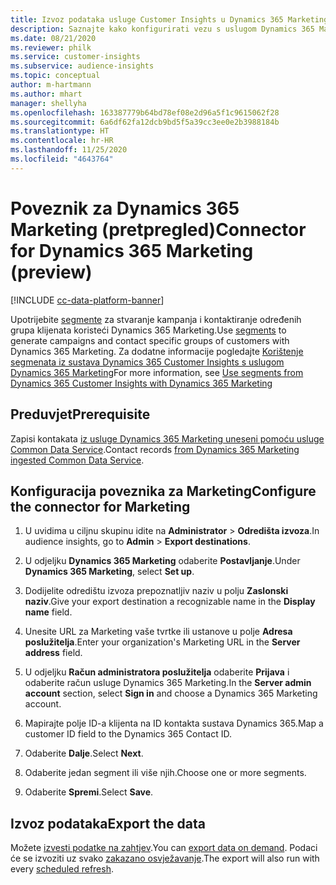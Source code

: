 ```yaml
---
title: Izvoz podataka usluge Customer Insights u Dynamics 365 Marketing
description: Saznajte kako konfigurirati vezu s uslugom Dynamics 365 Marketing.
ms.date: 08/21/2020
ms.reviewer: philk
ms.service: customer-insights
ms.subservice: audience-insights
ms.topic: conceptual
author: m-hartmann
ms.author: mhart
manager: shellyha
ms.openlocfilehash: 163387779b64bd78ef08e2d96a5f1c9615062f28
ms.sourcegitcommit: 6a6df62fa12dcb9bd5f5a39cc3ee0e2b3988184b
ms.translationtype: HT
ms.contentlocale: hr-HR
ms.lasthandoff: 11/25/2020
ms.locfileid: "4643764"
---
```

# <a name="connector-for-dynamics-365-marketing-preview"></a><span data-ttu-id="44ce1-103">Poveznik za Dynamics 365 Marketing (pretpregled)</span><span class="sxs-lookup"><span data-stu-id="44ce1-103">Connector for Dynamics 365 Marketing (preview)</span></span>

[!INCLUDE [cc-data-platform-banner](../includes/cc-data-platform-banner.md)]

<span data-ttu-id="44ce1-104">Upotrijebite [segmente](segments.md) za stvaranje kampanja i kontaktiranje određenih grupa klijenata koristeći Dynamics 365 Marketing.</span><span class="sxs-lookup"><span data-stu-id="44ce1-104">Use [segments](segments.md) to generate campaigns and contact specific groups of customers with Dynamics 365 Marketing.</span></span> <span data-ttu-id="44ce1-105">Za dodatne informacije pogledajte [Korištenje segmenata iz sustava Dynamics 365 Customer Insights s uslugom Dynamics 365 Marketing](https://docs.microsoft.com/dynamics365/marketing/customer-insights-segments)</span><span class="sxs-lookup"><span data-stu-id="44ce1-105">For more information, see [Use segments from Dynamics 365 Customer Insights with Dynamics 365 Marketing](https://docs.microsoft.com/dynamics365/marketing/customer-insights-segments)</span></span>

## <a name="prerequisite"></a><span data-ttu-id="44ce1-106">Preduvjet</span><span class="sxs-lookup"><span data-stu-id="44ce1-106">Prerequisite</span></span>

<span data-ttu-id="44ce1-107">Zapisi kontakata [iz usluge Dynamics 365 Marketing uneseni pomoću usluge Common Data Service](connect-power-query.md).</span><span class="sxs-lookup"><span data-stu-id="44ce1-107">Contact records [from Dynamics 365 Marketing ingested Common Data Service](connect-power-query.md).</span></span>

## <a name="configure-the-connector-for-marketing"></a><span data-ttu-id="44ce1-108">Konfiguracija poveznika za Marketing</span><span class="sxs-lookup"><span data-stu-id="44ce1-108">Configure the connector for Marketing</span></span>

1. <span data-ttu-id="44ce1-109">U uvidima u ciljnu skupinu idite na **Administrator** > **Odredišta izvoza**.</span><span class="sxs-lookup"><span data-stu-id="44ce1-109">In audience insights, go to **Admin** > **Export destinations**.</span></span>

1. <span data-ttu-id="44ce1-110">U odjeljku **Dynamics 365 Marketing** odaberite **Postavljanje**.</span><span class="sxs-lookup"><span data-stu-id="44ce1-110">Under **Dynamics 365 Marketing**, select **Set up**.</span></span>

1. <span data-ttu-id="44ce1-111">Dodijelite odredištu izvoza prepoznatljiv naziv u polju **Zaslonski naziv**.</span><span class="sxs-lookup"><span data-stu-id="44ce1-111">Give your export destination a recognizable name in the **Display name** field.</span></span>

1. <span data-ttu-id="44ce1-112">Unesite URL za Marketing vaše tvrtke ili ustanove u polje **Adresa poslužitelja**.</span><span class="sxs-lookup"><span data-stu-id="44ce1-112">Enter your organization's Marketing URL in the **Server address** field.</span></span>

1. <span data-ttu-id="44ce1-113">U odjeljku **Račun administratora poslužitelja** odaberite **Prijava** i odaberite račun usluge Dynamics 365 Marketing.</span><span class="sxs-lookup"><span data-stu-id="44ce1-113">In the **Server admin account** section, select **Sign in** and choose a Dynamics 365 Marketing account.</span></span>

1. <span data-ttu-id="44ce1-114">Mapirajte polje ID-a klijenta na ID kontakta sustava Dynamics 365.</span><span class="sxs-lookup"><span data-stu-id="44ce1-114">Map a customer ID field to the Dynamics 365 Contact ID.</span></span>

1. <span data-ttu-id="44ce1-115">Odaberite **Dalje**.</span><span class="sxs-lookup"><span data-stu-id="44ce1-115">Select **Next**.</span></span>

1. <span data-ttu-id="44ce1-116">Odaberite jedan segment ili više njih.</span><span class="sxs-lookup"><span data-stu-id="44ce1-116">Choose one or more segments.</span></span>

1. <span data-ttu-id="44ce1-117">Odaberite **Spremi**.</span><span class="sxs-lookup"><span data-stu-id="44ce1-117">Select **Save**.</span></span>

## <a name="export-the-data"></a><span data-ttu-id="44ce1-118">Izvoz podataka</span><span class="sxs-lookup"><span data-stu-id="44ce1-118">Export the data</span></span>

<span data-ttu-id="44ce1-119">Možete [izvesti podatke na zahtjev](export-destinations.md).</span><span class="sxs-lookup"><span data-stu-id="44ce1-119">You can [export data on demand](export-destinations.md).</span></span> <span data-ttu-id="44ce1-120">Podaci će se izvoziti uz svako [zakazano osvježavanje](system.md#schedule-tab).</span><span class="sxs-lookup"><span data-stu-id="44ce1-120">The export will also run with every [scheduled refresh](system.md#schedule-tab).</span></span>
